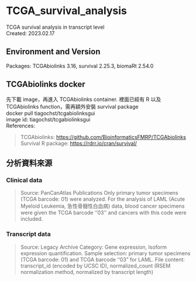 # TCGA_survival_analysis
TCGA survival analysis in transcript level  
Created: 2023.02.17  

## Environment and Version
Packages: TCGAbiolinks 3.16, survival 2.25.3, biomaRt 2.54.0  

## TCGAbiolinks docker
先下載 image，再進入 TCGAbiolinks container. 裡面已經有 R 以及 TCGAbiolinks function，需再額外安裝 survival package  
docker pull tiagochst/tcgabiolinksgui  
image id: tiagochst/tcgabiolinksgui  
References:  
> TCGAbiolinks: https://github.com/BioinformaticsFMRP/TCGAbiolinks
> Survival R package: https://rdrr.io/cran/survival/

## 分析資料來源
### Clinical data  
> Source: PanCanAtlas Publications
> Only primary tumor specimens (TCGA barcode: 01) were analyzed.
> For the analysis of LAML (Acute Myeloid Leukemia, 急性骨髓性白血病) data, blood cancer specimens were given the TCGA barcode ‘‘03’’ and cancers with this code were included.  
### Transcript data  
> Source: Legacy Archive
> Category: Gene expression, Isoform expression quantification.
> Sample selection: primary tumor specimens (TCGA barcode: 01) and TCGA barcode ‘‘03” for LAML.
> File content: transcript_id (encoded by UCSC ID), normalized_count (RSEM normalization method, normalized by transcript length)  
